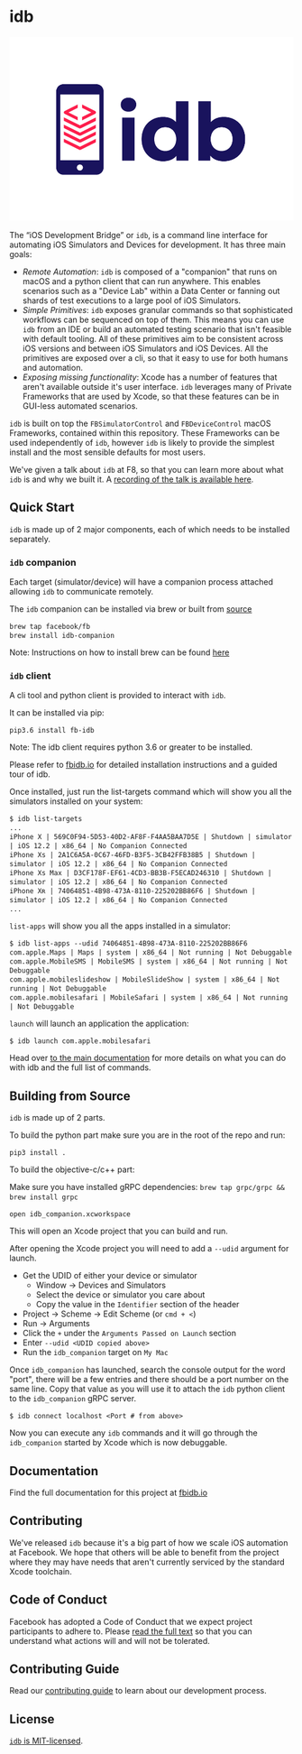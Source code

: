 # idb

![idb logo](docs/assets/idb_logo_color.jpg)

The “iOS Development Bridge” or `idb`, is a command line interface for automating iOS Simulators and Devices for development. It has three main goals:

* *Remote Automation*: `idb` is composed of a "companion" that runs on macOS and a python client that can run anywhere. This enables scenarios such as a "Device Lab" within a Data Center or fanning out shards of test executions to a large pool of iOS Simulators.
* *Simple Primitives*: `idb` exposes granular commands so that sophisticated workflows can be sequenced on top of them. This means you can use `idb` from an IDE or build an automated testing scenario that isn't feasible with default tooling. All of these primitives aim to be consistent across iOS versions and between iOS Simulators and iOS Devices. All the primitives are exposed over a cli, so that it easy to use for both humans and automation.
* *Exposing missing functionality*: Xcode has a number of features that aren't available outside it's user interface. `idb` leverages many of Private Frameworks that are used by Xcode, so that these features can be in GUI-less automated scenarios.

`idb` is built on top the `FBSimulatorControl` and `FBDeviceControl` macOS Frameworks, contained within this repository. These Frameworks can be used independently of `idb`, however `idb` is likely to provide the simplest install and the most sensible defaults for most users.

We've given a talk about `idb` at F8, so that you can learn more about what `idb` is and why we built it. A [recording of the talk is available here](https://developers.facebook.com/videos/2019/reliable-code-at-scale/).

## Quick Start

`idb` is made up of 2 major components, each of which needs to be installed separately.

### `idb` companion

Each target (simulator/device) will have a companion process attached allowing `idb` to communicate remotely.

The `idb` companion can be installed via brew or built from [source](https://github.com/facebook/idb)

```
brew tap facebook/fb
brew install idb-companion
```
Note: Instructions on how to install brew can be found [here](https://brew.sh)

### `idb` client

A cli tool and python client is provided to interact with `idb`.

It can be installed via pip:

```
pip3.6 install fb-idb
```
Note: The idb client requires python 3.6 or greater to be installed.

Please refer to [fbidb.io](https://www.fbidb.io/) for detailed installation instructions and a guided tour of idb.

Once installed, just run the list-targets command which will show you all the simulators installed on your system:

```
$ idb list-targets
...
iPhone X | 569C0F94-5D53-40D2-AF8F-F4AA5BAA7D5E | Shutdown | simulator | iOS 12.2 | x86_64 | No Companion Connected
iPhone Xs | 2A1C6A5A-0C67-46FD-B3F5-3CB42FFB38B5 | Shutdown | simulator | iOS 12.2 | x86_64 | No Companion Connected
iPhone Xs Max | D3CF178F-EF61-4CD3-BB3B-F5ECAD246310 | Shutdown | simulator | iOS 12.2 | x86_64 | No Companion Connected
iPhone Xʀ | 74064851-4B98-473A-8110-225202BB86F6 | Shutdown | simulator | iOS 12.2 | x86_64 | No Companion Connected
...
```

`list-apps` will show you all the apps installed in a simulator:

```
$ idb list-apps --udid 74064851-4B98-473A-8110-225202BB86F6
com.apple.Maps | Maps | system | x86_64 | Not running | Not Debuggable
com.apple.MobileSMS | MobileSMS | system | x86_64 | Not running | Not Debuggable
com.apple.mobileslideshow | MobileSlideShow | system | x86_64 | Not running | Not Debuggable
com.apple.mobilesafari | MobileSafari | system | x86_64 | Not running | Not Debuggable
```

`launch` will launch an application the application:

```
$ idb launch com.apple.mobilesafari
```

Head over [to the main documentation](https://www.fbidb.io) for more details on what you can do with idb and the full list of commands.

## Building from Source

`idb` is made up of 2 parts.

To build the python part make sure you are in the root of the repo and run:

```
pip3 install .
```

To build the objective-c/c++ part:

Make sure you have installed gRPC dependencies: ```brew tap grpc/grpc && brew install grpc```

```
open idb_companion.xcworkspace
```

This will open an Xcode project that you can build and run.

After opening the Xcode project you will need to add a `--udid` argument for launch.
- Get the UDID of either your device or simulator
  - Window -> Devices and Simulators
  - Select the device or simulator you care about
  - Copy the value in the `Identifier` section of the header
- Project -> Scheme -> Edit Scheme (or `cmd + <`)
- Run -> Arguments
- Click the `+` under the `Arguments Passed on Launch` section
- Enter `--udid <UDID copied above>`
- Run the `idb_companion` target on `My Mac`

Once `idb_companion` has launched, search the console output for the word "port", there will be a few entries and there should be a port number on the same line. Copy that value as you will use it to attach the `idb` python client to the `idb_companion` gRPC server.

```
$ idb connect localhost <Port # from above>
```

Now you can execute any `idb` commands and it will go through the `idb_companion` started by Xcode which is now debuggable.

## Documentation

Find the full documentation for this project at [fbidb.io](https://www.fbidb.io/)

## Contributing

We've released `idb` because it's a big part of how we scale iOS automation at Facebook. We hope that others will be able to benefit from the project where they may have needs that aren't currently serviced by the standard Xcode toolchain.

## Code of Conduct

Facebook has adopted a Code of Conduct that we expect project participants to adhere to. Please [read the full text](https://code.fb.com/codeofconduct) so that you can understand what actions will and will not be tolerated.

## Contributing Guide

Read our [contributing guide](.github/CONTRIBUTING.md) to learn about our development process.

## License

[`idb` is MIT-licensed](LICENSE).
